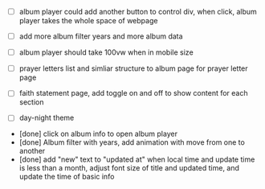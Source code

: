 * [  ] album player could add another button to control div, when click, album player takes the whole space of webpage
* [  ] add more album filter years and more album data
* [  ] album player should take 100vw when in mobile size

* [  ] prayer letters list and simliar structure to album page for prayer letter page

* [  ] faith statement page, add toggle on and off to show content for each section

* [  ] day-night theme

* [done] click on album info to open album player
* [done] Album filter with years, add animation with move from one to another
* [done] add "new" text to "updated at" when local time and update time is less than a month, adjust font size of title and updated time, and update the time of basic info
